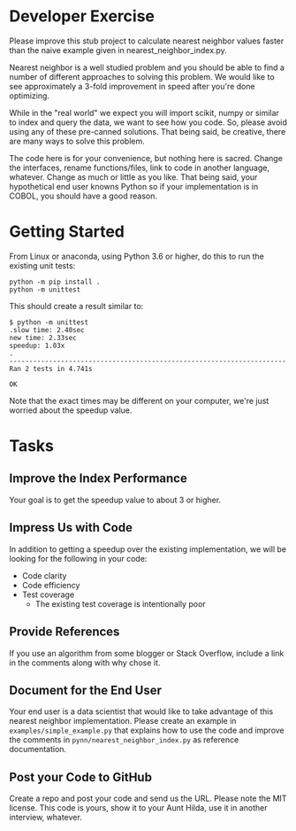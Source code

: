 # Developer Exercise

Please improve this stub project to calculate nearest neighbor values faster
than the naive example given in nearest_neighbor_index.py.

Nearest neighbor is a well studied problem and you should be able to find a
number of different approaches to solving this problem. We would like to see
approximately a 3-fold improvement in speed after you're done optimizing.

While in the "real world" we expect you will import scikit, numpy or similar to
index and query the data, we want to see how you code. So, please avoid using
any of these pre-canned solutions. That being said, be creative, there are many
ways to solve this problem.

The code here is for your convenience, but nothing here is sacred. Change the
interfaces, rename functions/files, link to code in another language, whatever.
Change as much or little as you like. That being said, your hypothetical end
user knowns Python so if your implementation is in COBOL, you should have a good
reason.

# Getting Started

From Linux or anaconda, using Python 3.6 or higher, do this to run the existing
unit tests:

```
python -m pip install .
python -m unittest
```

This should create a result similar to:

```
$ python -m unittest
.slow time: 2.40sec
new time: 2.33sec
speedup: 1.03x
.
----------------------------------------------------------------------
Ran 2 tests in 4.741s

OK
```

Note that the exact times may be different on your computer, we're just worried
about the speedup value.

# Tasks

## Improve the Index Performance

Your goal is to get the speedup value to about 3 or higher.

## Impress Us with Code

In addition to getting a speedup over the existing implementation, we will be
looking for the following in your code:

* Code clarity
* Code efficiency
* Test coverage
    - The existing test coverage is intentionally poor

## Provide References

If you use an algorithm from some blogger or Stack Overflow, include a link in
the comments along with why chose it.

## Document for the End User

Your end user is a data scientist that would like to take advantage of this
nearest neighbor implementation. Please create an example in
`examples/simple_example.py` that explains how to use the code and improve the
comments in `pynn/nearest_neighbor_index.py` as reference documentation.

## Post your Code to GitHub

Create a repo and post your code and send us the URL. Please note the MIT
license. This code is yours, show it to your Aunt Hilda, use it in another
interview, whatever.
